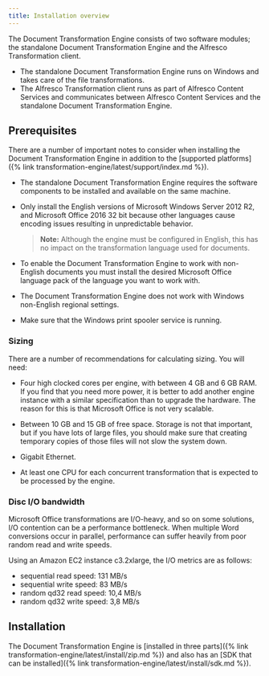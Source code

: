 ```yaml
---
title: Installation overview
---
```


The Document Transformation Engine consists of two software modules; the standalone Document Transformation Engine and the Alfresco Transformation client.

* The standalone Document Transformation Engine runs on Windows and takes care of the file transformations.
* The Alfresco Transformation client runs as part of Alfresco Content Services and communicates between Alfresco Content Services and the standalone Document Transformation Engine.

## Prerequisites

There are a number of important notes to consider when installing the Document Transformation Engine in addition to the [supported platforms]({% link transformation-engine/latest/support/index.md %}).

* The standalone Document Transformation Engine requires the software components to be installed and available on the same machine.

* Only install the English versions of Microsoft Windows Server 2012 R2, and Microsoft Office 2016 32 bit because other languages cause encoding issues resulting in unpredictable behavior.

    > **Note:** Although the engine must be configured in English, this has no impact on the transformation language used for documents.

* To enable the Document Transformation Engine to work with non-English documents you must install the desired Microsoft Office language pack of the language you want to work with.

* The Document Transformation Engine does not work with Windows non-English regional settings.

* Make sure that the Windows print spooler service is running.

### Sizing

There are a number of recommendations for calculating sizing. You will need:

* Four high clocked cores per engine, with between 4 GB and 6 GB RAM. If you find that you need more power, it is better to add another engine instance with a similar specification than to upgrade the hardware. The reason for this is that Microsoft Office is not very scalable.

* Between 10 GB and 15 GB of free space. Storage is not that important, but if you have lots of large files, you should make sure that creating temporary copies of those files will not slow the system down.

* Gigabit Ethernet.

* At least one CPU for each concurrent transformation that is expected to be processed by the engine.

### Disc I/O bandwidth

Microsoft Office transformations are I/O-heavy, and so on some solutions, I/O contention can be a performance bottleneck. When multiple Word conversions occur in parallel, performance can suffer heavily from poor random read and write speeds.

Using an Amazon EC2 instance c3.2xlarge, the I/O metrics are as follows:

* sequential read speed: 131 MB/s
* sequential write speed: 83 MB/s
* random qd32 read speed: 10,4 MB/s
* random qd32 write speed: 3,8 MB/s

## Installation

The Document Transformation Engine is [installed in three parts]({% link transformation-engine/latest/install/zip.md %}) and also has an [SDK that can be installed]({% link transformation-engine/latest/install/sdk.md %}).
